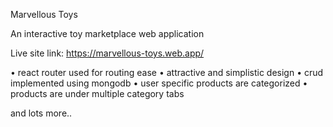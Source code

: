 Marvellous Toys

An interactive toy marketplace web application

Live site link: https://marvellous-toys.web.app/

• react router used for routing ease
• attractive and simplistic design
• crud implemented using mongodb
• user specific products are categorized
• products are under multiple category tabs

and lots more..